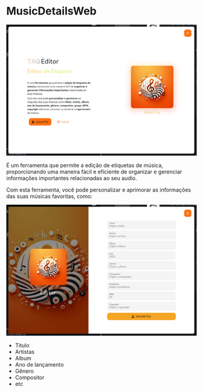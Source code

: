 # MusicDetailsWeb

![demo](public/main.png)

É um ferramenta que permite a edição de etiquetas de música, proporcionando uma maneira fácil e eficiente de organizar e gerenciar informações importantes relacionadas ao seu audio.

Com esta ferramenta, você pode personalizar e aprimorar as informações das suas músicas favoritas, como:

![demo](public/edit.png)

- Título
- Artistas
- Album
- Ano de lançamento
- Gênero
- Compositor
- etc
   
